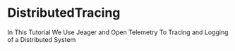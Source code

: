 # DistributedTracing
In This Tutorial We Use Jeager and Open Telemetry To Tracing and Logging of a Distributed System
